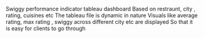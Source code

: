 Swiggy performance indicator tableau dashboard
Based on restraunt, city , rating, cuisines etc
The tableau file is dynamic in nature
Visuals like average rating, max rating , swiggy across different city etc are displayed
So that it is easy for clients to go through
